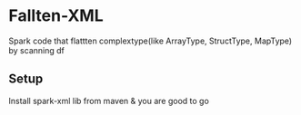 # Fallten-XML
Spark code that flattten complextype(like ArrayType, StructType, MapType) by scanning df 

## Setup
Install spark-xml lib from maven  & you are good to go

